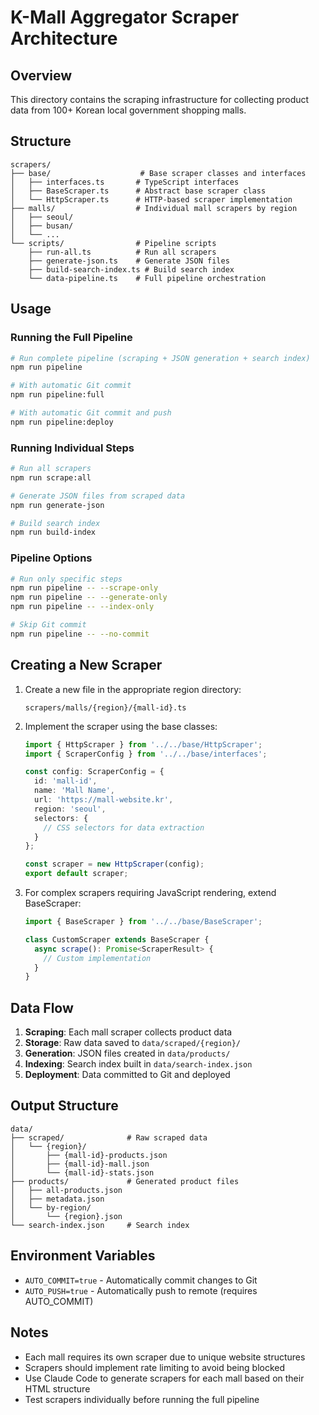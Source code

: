 # K-Mall Aggregator Scraper Architecture

## Overview
This directory contains the scraping infrastructure for collecting product data from 100+ Korean local government shopping malls.

## Structure
```
scrapers/
├── base/                    # Base scraper classes and interfaces
│   ├── interfaces.ts       # TypeScript interfaces
│   ├── BaseScraper.ts      # Abstract base scraper class
│   └── HttpScraper.ts      # HTTP-based scraper implementation
├── malls/                  # Individual mall scrapers by region
│   ├── seoul/
│   ├── busan/
│   └── ...
└── scripts/                # Pipeline scripts
    ├── run-all.ts          # Run all scrapers
    ├── generate-json.ts    # Generate JSON files
    ├── build-search-index.ts # Build search index
    └── data-pipeline.ts    # Full pipeline orchestration
```

## Usage

### Running the Full Pipeline
```bash
# Run complete pipeline (scraping + JSON generation + search index)
npm run pipeline

# With automatic Git commit
npm run pipeline:full

# With automatic Git commit and push
npm run pipeline:deploy
```

### Running Individual Steps
```bash
# Run all scrapers
npm run scrape:all

# Generate JSON files from scraped data
npm run generate-json

# Build search index
npm run build-index
```

### Pipeline Options
```bash
# Run only specific steps
npm run pipeline -- --scrape-only
npm run pipeline -- --generate-only
npm run pipeline -- --index-only

# Skip Git commit
npm run pipeline -- --no-commit
```

## Creating a New Scraper

1. Create a new file in the appropriate region directory:
   ```
   scrapers/malls/{region}/{mall-id}.ts
   ```

2. Implement the scraper using the base classes:
   ```typescript
   import { HttpScraper } from '../../base/HttpScraper';
   import { ScraperConfig } from '../../base/interfaces';

   const config: ScraperConfig = {
     id: 'mall-id',
     name: 'Mall Name',
     url: 'https://mall-website.kr',
     region: 'seoul',
     selectors: {
       // CSS selectors for data extraction
     }
   };

   const scraper = new HttpScraper(config);
   export default scraper;
   ```

3. For complex scrapers requiring JavaScript rendering, extend BaseScraper:
   ```typescript
   import { BaseScraper } from '../../base/BaseScraper';
   
   class CustomScraper extends BaseScraper {
     async scrape(): Promise<ScraperResult> {
       // Custom implementation
     }
   }
   ```

## Data Flow

1. **Scraping**: Each mall scraper collects product data
2. **Storage**: Raw data saved to `data/scraped/{region}/`
3. **Generation**: JSON files created in `data/products/`
4. **Indexing**: Search index built in `data/search-index.json`
5. **Deployment**: Data committed to Git and deployed

## Output Structure
```
data/
├── scraped/              # Raw scraped data
│   └── {region}/
│       ├── {mall-id}-products.json
│       ├── {mall-id}-mall.json
│       └── {mall-id}-stats.json
├── products/             # Generated product files
│   ├── all-products.json
│   ├── metadata.json
│   └── by-region/
│       └── {region}.json
└── search-index.json     # Search index
```

## Environment Variables

- `AUTO_COMMIT=true` - Automatically commit changes to Git
- `AUTO_PUSH=true` - Automatically push to remote (requires AUTO_COMMIT)

## Notes

- Each mall requires its own scraper due to unique website structures
- Scrapers should implement rate limiting to avoid being blocked
- Use Claude Code to generate scrapers for each mall based on their HTML structure
- Test scrapers individually before running the full pipeline